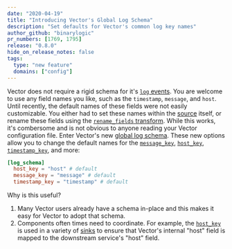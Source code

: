 ```yaml
---
date: "2020-04-19"
title: "Introducing Vector's Global Log Schema"
description: "Set defaults for Vector's common log key names"
author_github: "binarylogic"
pr_numbers: [1769, 1795]
release: "0.8.0"
hide_on_release_notes: false
tags:
  type: "new feature"
  domains: ["config"]
---
```


Vector does not require a rigid schema for it's [`log`
events][docs.data-model.log]. You are welcome to use any field names you like,
such as the `timestamp`, `message`, and `host`. Until recently, the
default names of these fields were not easily customizable. You either had to
set these names within the [source][docs.sources] itself, or rename these fields
using the [`rename_fields` transform][docs.transforms.rename_fields]. While this
works, it's combersome and is not obvious to anyone reading your Vector
configuration file. Enter Vector's new [global log
schema][docs.global-options#log_schema]. These new options allow you to change
the default names for the [`message_key`][docs.global-options#message_key],
[`host_key`][docs.global-options#host_key],
[`timestamp_key`][docs.global-options#host_key], and more:

```toml title="vector.toml"
[log_schema]
  host_key = "host" # default
  message_key = "message" # default
  timestamp_key = "timestamp" # default
```

Why is this useful?

1. Many Vector users already have a schema in-place and this makes it easy for
   Vector to adopt that schema.
2. Components often times need to coordinate. For example, the
   [`host_key`][docs.global-options#host_key] is used in a variety of
   [sinks][docs.sinks] to ensure that Vector's internal "host" field is mapped
   to the downstream service's "host" field.

[docs.data-model.log]: /docs/about/data-model/log/
[docs.global-options#host_key]: /docs/reference/global-options/#host_key
[docs.global-options#log_schema]: /docs/reference/global-options/#log_schema
[docs.global-options#message_key]: /docs/reference/global-options/#message_key
[docs.sinks]: /docs/reference/sinks/
[docs.sources]: /docs/reference/sources/
[docs.transforms.rename_fields]: /docs/reference/transforms/rename_fields/
